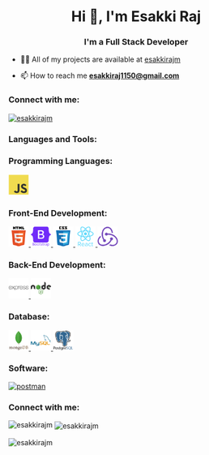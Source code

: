 <h1 align="center">Hi 👋, I'm Esakki Raj</h1>
<h3 align="center">I'm a Full Stack Developer</h3>

<!-- <p align="left"> <img src="https://komarev.com/ghpvc/?username=esakkirajm&label=Profile%20views&color=0e75b6&style=flat" alt="esakkirajm" /> </p>

<p align="left"> <a href="https://github.com/ryo-ma/github-profile-trophy"><img src="https://github-profile-trophy.vercel.app/?username=esakkirajm" alt="esakkirajm" /></a> </p> -->

- 👨‍💻 All of my projects are available at [esakkirajm](https://www.linkedin.com/in/esakkirajm)

- 📫 How to reach me **esakkiraj1150@gmail.com**

<h3 align="left">Connect with me:</h3>
<p align="left">
<a href="https://linkedin.com/in/esakkirajm" target="blank"><img align="center" src="https://raw.githubusercontent.com/rahuldkjain/github-profile-readme-generator/master/src/images/icons/Social/linked-in-alt.svg" alt="esakkirajm" height="30" width="40" /></a>
</p>

<h3 align="left">Languages and Tools:</h3>

<h3 align="left"> Programming Languages: </h3>

<a href="https://developer.mozilla.org/en-US/docs/Web/JavaScript" target="_blank" rel="noreferrer"> <img src="https://raw.githubusercontent.com/devicons/devicon/master/icons/javascript/javascript-original.svg" alt="javascript" width="40" height="40"/> </a>


<h3 align="left"> Front-End Development: </h3>

<p align="left"> 
<a href="https://www.w3.org/html/" target="_blank" rel="noreferrer"> <img src="https://raw.githubusercontent.com/devicons/devicon/master/icons/html5/html5-original-wordmark.svg" alt="html5" width="40" height="40"/> </a>
<a href="https://getbootstrap.com" target="_blank" rel="noreferrer"> <img src="https://raw.githubusercontent.com/devicons/devicon/master/icons/bootstrap/bootstrap-plain-wordmark.svg" alt="bootstrap" width="40" height="40"/> </a> <a href="https://www.w3schools.com/css/" target="_blank" rel="noreferrer"> <img src="https://raw.githubusercontent.com/devicons/devicon/master/icons/css3/css3-original-wordmark.svg" alt="css3" width="40" height="40"/> </a>
<a href="https://reactjs.org/" target="_blank" rel="noreferrer"> <img src="https://raw.githubusercontent.com/devicons/devicon/master/icons/react/react-original-wordmark.svg" alt="react" width="40" height="40"/> </a> 
<a href="https://redux.js.org" target="_blank" rel="noreferrer"> <img src="https://raw.githubusercontent.com/devicons/devicon/master/icons/redux/redux-original.svg" alt="redux" width="40" height="40"/> </a>
</p>

<h3 align="left"> Back-End Development: </h3>

 <p align="left"> <a href="https://expressjs.com" target="_blank" rel="noreferrer"> <img src="https://raw.githubusercontent.com/devicons/devicon/master/icons/express/express-original-wordmark.svg" alt="express" width="40" height="40"/> </a>    <a href="https://nodejs.org" target="_blank" rel="noreferrer"> <img src="https://raw.githubusercontent.com/devicons/devicon/master/icons/nodejs/nodejs-original-wordmark.svg" alt="nodejs" width="40" height="40"/> </a>   </p>

<h3 align="left"> Database: </h3>

<a href="https://www.mongodb.com/" target="_blank" rel="noreferrer"> <img src="https://raw.githubusercontent.com/devicons/devicon/master/icons/mongodb/mongodb-original-wordmark.svg" alt="mongodb" width="40" height="40"/> </a> <a href="https://www.mysql.com/" target="_blank" rel="noreferrer"> <img src="https://raw.githubusercontent.com/devicons/devicon/master/icons/mysql/mysql-original-wordmark.svg" alt="mysql" width="40" height="40"/> </a>
<a href="https://www.postgresql.org" target="_blank" rel="noreferrer"> <img src="https://raw.githubusercontent.com/devicons/devicon/master/icons/postgresql/postgresql-original-wordmark.svg" alt="postgresql" width="40" height="40"/> </a> 


<h3 align="left"> Software: </h3>

<a href="https://postman.com" target="_blank" rel="noreferrer"> <img src="https://www.vectorlogo.zone/logos/getpostman/getpostman-icon.svg" alt="postman" width="40" height="40"/> </a>

<h3 align="left">Connect with me:</h3>

<p><img align="left" src="https://github-readme-stats.vercel.app/api/top-langs?username=esakkirajm&show_icons=true&locale=en&layout=compact" alt="esakkirajm" /></p>

<p>&nbsp;<img align="center" src="https://github-readme-stats.vercel.app/api?username=esakkirajm&show_icons=true&locale=en" alt="esakkirajm" /></p>

<p><img align="center" src="https://github-readme-streak-stats.herokuapp.com/?user=esakkirajm&" alt="esakkirajm" /></p>

